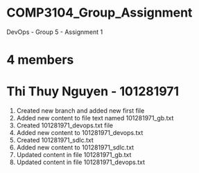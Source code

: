 # COMP3104_Group_Assignment
DevOps - Group 5 - Assignment 1
# 4 members
# Thi Thuy Nguyen - 101281971
1. Created new branch and added new first file 
2. Added new content to file text named 101281971_gb.txt
3. Created 101281971_devops.txt file
4. Added new content to 101281971_devops.txt
5. Created 101281971_sdlc.txt
6. Added new content to 101281971_sdlc.txt
7. Updated content in file 101281971_gb.txt
8. Updated content in file 101281971_devops.txt
